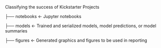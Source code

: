 Classifying the success of Kickstarter Projects

├── notebooks          <- Jupyter notebooks

├── models             <- Trained and serialized models, model predictions, or model summaries

├── figures            <- Generated graphics and figures to be used in reporting
